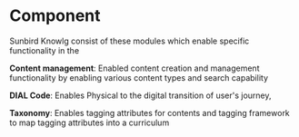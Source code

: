 # Component

Sunbird Knowlg  consist of these modules which enable specific  functionality in the&#x20;

**Content management**: Enabled content creation and management functionality by enabling various content types and search capability&#x20;

**DIAL Code**: Enables Physical to the digital transition of user's journey,

**Taxonomy**: Enables  tagging attributes for contents and tagging framework to map tagging attributes into a curriculum

